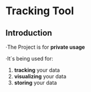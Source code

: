 # Tracking Tool
## Introduction
⋅The Project is for __private usage__ 

⋅It´s being used for:
1. __tracking__ your data
2. __visualizing__ your data
3. __storing__ your data
